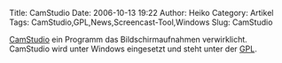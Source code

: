 Title: CamStudio
Date: 2006-10-13 19:22
Author: Heiko
Category: Artikel
Tags: CamStudio,GPL,News,Screencast-Tool,Windows
Slug: CamStudio

[CamStudio](http://www.camstudio.org/) ein Programm das Bildschirmaufnahmen
verwirklicht. CamStudio wird unter Windows eingesetzt und steht unter der
[GPL](http://de.wikipedia.org/wiki/Gpl).

